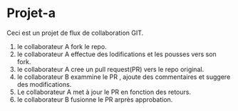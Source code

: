 # Projet-a
Ceci est un projet de flux de collaboration GIT.


1. le collaborateur A fork le repo.
2. le collaborateur A  effectue des lodifications et les pousses vers son fork.
3. le collaborateur  A cree un pull request(PR) vers le repo original.
4. le collaborateur B exammine  le PR , ajoute des commentaires et suggere des modifications.
5. Le collaborateur A met à jour le PR en fonction des retours.
6. le collaborateur B fusionne le PR arprès approbation.